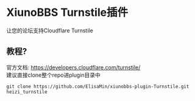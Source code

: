 # XiunoBBS Turnstile插件
让您的论坛支持Cloudflare Turnstile

## 教程?
官方文档:  https://developers.cloudflare.com/turnstile/  
建议直接clone整个repo进plugin目录中
```shell
git clone https://github.com/ElisaMin/xiunobbs-plugin-Turnstile.git heizi_turnstile
```